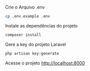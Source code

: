 Crie o Arquivo .env
```sh
cp .env.example .env
```

Instale as dependências do projeto
```sh
composer install
```


Gere a key do projeto Laravel
```sh
php artisan key:generate
```


Acesse o projeto
[http://localhost:8000](http://localhost:8000)
